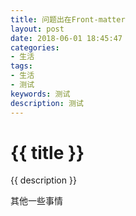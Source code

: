 ```yaml
---
title: 问题出在Front-matter
layout: post 
date: 2018-06-01 18:45:47
categories:
- 生活
tags:
- 生活
- 测试
keywords: 测试
description: 测试
---
```

<h1> {{ title }} </h1>
<p> {{ description }} </p>

其他一些事情